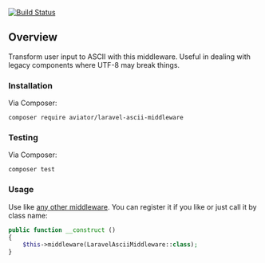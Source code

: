 [![Build Status](https://travis-ci.org/danielsdeboer/laravel-ascii-middleware.svg?branch=master)](https://travis-ci.org/danielsdeboer/laravel-ascii-middleware)

## Overview

Transform user input to ASCII with this middleware. Useful in dealing with legacy components where UTF-8 may break things.

### Installation

Via Composer:

```
composer require aviator/laravel-ascii-middleware
```

### Testing

Via Composer:

```
composer test
```

### Usage

Use like [any other middleware](https://laravel.com/docs/master/middleware). You can register it if you like or just call it by class name:

```php
public function __construct ()
{
    $this->middleware(LaravelAsciiMiddleware::class);
}
```
